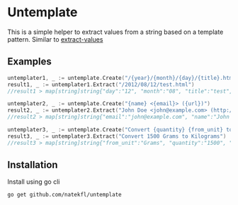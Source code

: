 # Untemplate

This is a simple helper to extract values from a string based on a template pattern. Similar to [extract-values](https://github.com/laktek/extract-values)

## Examples

```go
untemplater1, _ := untemplate.Create("/{year}/{month}/{day}/{title}.html")
result1, _ := untemplater1.Extract("/2012/08/12/test.html")
//result1 > map[string]string{"day":"12", "month":"08", "title":"test", "year":"2012"}

untemplater2, _ := untemplate.Create("{name} <{email}> ({url})")
result2, _ := untemplater2.Extract("John Doe <john@example.com> (http://example.com)")
//result2 > map[string]string{"email":"john@example.com", "name":"John Doe", "url":"http://example.com"}

untemplater3, _ := untemplate.Create("Convert {quantity} {from_unit} to {to_unit}")
result3, _ := untemplater3.Extract("Convert 1500 Grams to Kilograms")
//result3 > map[string]string{"from_unit":"Grams", "quantity":"1500", "to_unit":"Kilograms"}
```

## Installation

Install using go cli
```
go get github.com/natekfl/untemplate
```